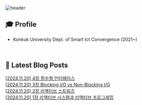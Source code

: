 
![header](https://capsule-render.vercel.app/api?type=waving&color=auto&height=220&section=header&text=Minu%20Kim&fontSize=60&animation=fadeIn&fontAlignY=38&descAlignY=51&descAlign=62)

## 🎓 Profile
- Konkuk University Dept. of Smart Ict Convergence (2021~)

<br>

## 📕 Latest Blog Posts     

<a href ="https://kminu.tistory.com/217"> [2024.11.20] 4장 함수형 인터페이스 </a> <br><a href ="https://kminu.tistory.com/216"> [2024.11.20] 3장 Blocking I/O vs Non-Blocking I/O </a> <br><a href ="https://kminu.tistory.com/215"> [2024.11.20] 2장 리액티브 스트림즈 </a> <br><a href ="https://kminu.tistory.com/214"> [2024.11.20] 1장 리액티브 시스템과 리액티브 프로그래밍 </a> <br>